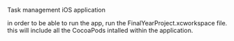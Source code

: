 Task management iOS application

in order to be able to run the app,
run the FinalYearProject.xcworkspace file.
this will include all the CocoaPods intalled
within the application.
